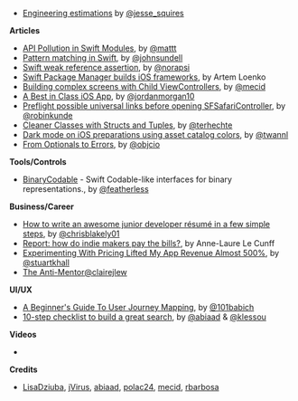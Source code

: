 * [Engineering estimations](https://twitter.com/jesse_squires/status/1099113115080257537) by [@jesse_squires](https://twitter.com/jesse_squires)

**Articles**

* [API Pollution in Swift Modules](https://nshipster.com/swift-api-pollution/), by [@mattt](https://twitter.com/mattt)
* [Pattern matching in Swift](https://www.swiftbysundell.com/posts/pattern-matching-in-swift), by [@johnsundell](https://twitter.com/johnsundell)
* [Swift weak reference assertion](https://medium.com/@londeix/swift-weak-reference-assertion-cf04fef6c334?source=friends_link&sk=4c53201908a22bed1245b38a7f3c5227), by [@norapsi](https://twitter.com/norapsi)
* [Swift Package Manager builds iOS frameworks](https://badootech.badoo.com/swift-package-manager-builds-ios-frameworks-updated-xcode-10-2-beta-19b3e6741bda), by Artem Loenko
* [Building complex screens with Child ViewControllers](https://mecid.github.io/2019/02/27/building-complex-screens-with-child-viewcontrollers/), by [@mecid](https://twitter.com/mecid)
* [A Best in Class iOS App](https://www.swiftjectivec.com/a-best-in-class-app/), by [@jordanmorgan10](https://twitter.com/jordanmorgan10/)
* [Preflight possible universal links before opening SFSafariController](https://recoursive.com/2019/02/22/preflight_universal_links/), by [@robinkunde](https://twitter.com/robinkunde)
* [Cleaner Classes with Structs and Tuples](http://appventure.me/2019/02/24/anonymous-tuple-structs/), by [@terhechte](https://twitter.com/terhechte)
* [Dark mode on iOS preparations using asset catalog colors](https://www.avanderlee.com/xcode/dark-mode-on-ios-preparations-using-asset-catalog-colors/), by [@twannl](https://twitter.com/twannl)
* [From Optionals to Errors](https://www.objc.io/blog/2019/02/26/from-optionals-to-errors/), by [@objcio](https://twitter.com/objcio)

**Tools/Controls**

* [BinaryCodable](https://github.com/jverkoey/BinaryCodable) - Swift Codable-like interfaces for binary representations., by [@featherless](https://twitter.com/featherless)

**Business/Career**

* [How to write an awesome junior developer résumé in a few simple steps](https://medium.freecodecamp.org/how-to-write-an-awesome-junior-developer-r%C3%A9sum%C3%A9-in-a-few-simple-steps-316010db80ec), by [@chrisblakely01](https://twitter.com/chrisblakely01)
* [Report: how do indie makers pay the bills?](https://makermag.com/2019/02/25/indie-makers-money/), by Anne-Laure Le Cunff
* [Experimenting With Pricing Lifted My App Revenue Almost 500%](https://stories.appbot.co/experimenting-with-pricing-lifted-my-app-revenue-almost-500-79d90546e7fe), by [@stuartkhall](https://twitter.com/stuartkhall)
* [The Anti-Mentor](https://m.signalvnoise.com/the-anti-mentor/)[@clairejlew](https://twitter.com/clairejlew)

**UI/UX**

* [A Beginner's Guide To User Journey Mapping](http://babich.biz/user-journey-map/), by [@101babich](https://twitter.com/101babich)
* [10-step checklist to build a great search](https://medium.com/videdressing-engineering/10-step-checklist-to-build-a-great-search-1c8373a97a87), by [@abiaad](https://twitter.com/abiaad) & [@klessou](https://twitter.com/klessou)

**Videos**

* 

**Credits**

* [LisaDziuba](https://github.com/lisadziuba), [jVirus](https://github.com/jVirus), [abiaad](https://github.com/abiaad), [polac24](https://github.com/polac24), [mecid](https://github.com/mecid), [rbarbosa](https://github.com/rbarbosa)
